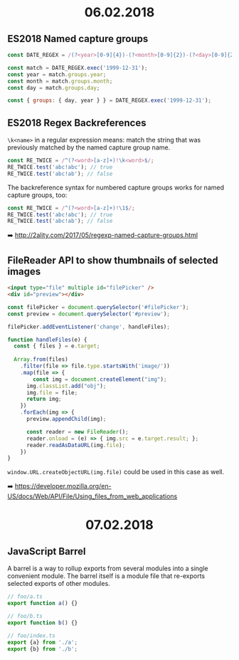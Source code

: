 <h1 align="center">06.02.2018</h1>

## ES2018 Named capture groups

```js
const DATE_REGEX = /(?<year>[0-9]{4})-(?<month>[0-9]{2})-(?<day>[0-9]{2})/;

const match = DATE_REGEX.exec('1999-12-31');
const year = match.groups.year;
const month = match.groups.month;
const day = match.groups.day;

const { groups: { day, year } } = DATE_REGEX.exec('1999-12-31');
```

## ES2018 Regex Backreferences

`\k<name>` in a regular expression means: match the string that was previously matched by the named capture group name.

```js
const RE_TWICE = /^(?<word>[a-z]+)!\k<word>$/;
RE_TWICE.test('abc!abc'); // true
RE_TWICE.test('abc!ab'); // false
```

The backreference syntax for numbered capture groups works for named capture groups, too:

```js
const RE_TWICE = /^(?<word>[a-z]+)!\1$/;
RE_TWICE.test('abc!abc'); // true
RE_TWICE.test('abc!ab'); // false
```

:arrow_right: http://2ality.com/2017/05/regexp-named-capture-groups.html

## FileReader API to show thumbnails of selected images

```html
<input type="file" multiple id="filePicker" />
<div id="preview"></div>
```

```js
const filePicker = document.querySelector('#filePicker');
const preview = document.querySelector('#preview');

filePicker.addEventListener('change', handleFiles);

function handleFiles(e) {
  const { files } = e.target;
  
  Array.from(files)
  	.filter(file => file.type.startsWith('image/'))
    .map(file => {
    	const img = document.createElement("img");
      img.classList.add("obj");
      img.file = file;
      return img;
    })
    .forEach(img => {
      preview.appendChild(img);

      const reader = new FileReader();
      reader.onload = (e) => { img.src = e.target.result; };
      reader.readAsDataURL(img.file);
    })
}
```

`window.URL.createObjectURL(img.file)` could be used in this case as well.

:arrow_right: https://developer.mozilla.org/en-US/docs/Web/API/File/Using_files_from_web_applications

<h1 align="center">07.02.2018</h1>

## JavaScript Barrel

A barrel is a way to rollup exports from several modules into a single convenient module. The barrel itself is a module file that re-exports selected exports of other modules.

```js
// foo/a.ts
export function a() {}

// foo/b.ts
export function b() {}

// foo/index.ts
export {a} from './a';
export {b} from './b';
```
